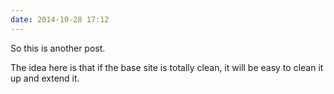 ```yaml
---
date: 2014-10-28 17:12
---
```


So this is another post.

The idea here is that if the base site is totally clean, it will be easy to clean it up and extend it.
